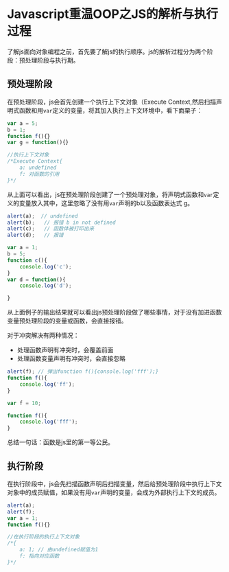 # Javascript重温OOP之JS的解析与执行过程
了解js面向对象编程之前，首先要了解js的执行顺序。js的解析过程分为两个阶段：预处理阶段与执行期。

## 预处理阶段
在预处理阶段，js会首先创建一个执行上下文对象（Execute Context,然后扫描声明式函数和用`var`定义的变量，将其加入执行上下文环境中，看下面栗子：

```js
var a = 5; 
b = 1;
function f(){}
var g = function(){}

//执行上下文对象
/*Execute Context{
	a: undefined
	f: 对函数的引用
}*/
```
从上面可以看出，js在预处理阶段创建了一个预处理对象，将声明式函数和`var`定义的变量放入其中，这里忽略了没有用`var`声明的b以及函数表达式 g。

```js
alert(a);  // undefined
alert(b);	// 报错 b in not defined
alert(c);	// 函数体被打印出来
alert(d);	// 报错

var a = 1;
b = 5;
function c(){
	console.log('c');
}
var d = function(){
	console.log('d');

}
```

从上面例子的输出结果就可以看出js预处理阶段做了哪些事情，对于没有加进函数变量预处理阶段的变量或函数，会直接报错。

对于冲突解决有两种情况：

- 处理函数声明有冲突时，会覆盖前面
- 处理函数变量声明有冲突时，会直接忽略


```js
alert(f); // 弹出function f(){console.log('fff');}
function f(){
	console.log('ff');
}

var f = 10;

function f(){
	console.log('fff');
}
```
总结一句话：函数是js里的第一等公民。


## 执行阶段
在执行阶段中，js会先扫描函数声明后扫描变量，然后给预处理阶段中执行上下文对象中的成员赋值，如果没有用`var`声明的变量，会成为外部执行上下文的成员。

```js
alert(a);
alert(f);
var a = 1;
function f(){}

//在执行阶段的执行上下文对象
/*{
	a: 1; // 由undefined赋值为1
	f: 指向对应函数
}*/
```
